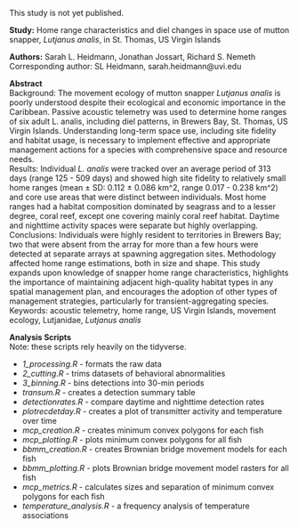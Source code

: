 This study is not yet published.

**Study:** Home range characteristics and diel changes in space use of mutton snapper, *Lutjanus analis*, in St. Thomas, US Virgin Islands

**Authors:** Sarah L. Heidmann, Jonathan Jossart, Richard S. Nemeth\
Corresponding author: SL Heidmann, sarah.heidmann\@uvi.edu

**Abstract**\
Background: The movement ecology of mutton snapper *Lutjanus analis* is poorly understood despite their ecological and economic importance in the Caribbean. Passive acoustic telemetry was used to determine home ranges of six adult L. analis, including diel patterns, in Brewers Bay, St. Thomas, US Virgin Islands. Understanding long-term space use, including site fidelity and habitat usage, is necessary to implement effective and appropriate management actions for a species with comprehensive space and resource needs.\
Results: Individual *L. analis* were tracked over an average period of 313 days (range 125 - 509 days) and showed high site fidelity to relatively small home ranges (mean ± SD: 0.112 ± 0.086 km^2, range 0.017 - 0.238 km^2) and core use areas that were distinct between individuals. Most home ranges had a habitat composition dominated by seagrass and to a lesser degree, coral reef, except one covering mainly coral reef habitat. Daytime and nighttime activity spaces were separate but highly overlapping.\
Conclusions: Individuals were highly resident to territories in Brewers Bay; two that were absent from the array for more than a few hours were detected at separate arrays at spawning aggregation sites. Methodology affected home range estimations, both in size and shape. This study expands upon knowledge of snapper home range characteristics, highlights the importance of maintaining adjacent high-quality habitat types in any spatial management plan, and encourages the adoption of other types of management strategies, particularly for transient-aggregating species.\
Keywords: acoustic telemetry, home range, US Virgin Islands, movement ecology, Lutjanidae, *Lutjanus analis*

**Analysis Scripts**\
Note: these scripts rely heavily on the tidyverse.
- *1_processing.R* - formats the raw data
- *2_cutting.R* - trims datasets of behavioral abnormalities
- *3_binning.R* - bins detections into 30-min periods
- *transum.R* - creates a detection summary table
- *detectionrates.R* - compare daytime and nighttime detection rates
- *plotrecdetday.R* - creates a plot of transmitter activity and temperature over time
- *mcp_creation.R* - creates minimum convex polygons for each fish
- *mcp_plotting.R* - plots minimum convex polygons for all fish
- *bbmm_creation.R* - creates Brownian bridge movement models for each fish
- *bbmm_plotting.R* - plots Brownian bridge movement model rasters for all fish
- *mcp_metrics.R* - calculates sizes and separation of minimum convex polygons for each fish
- *temperature_analysis.R* - a frequency analysis of temperature associations


